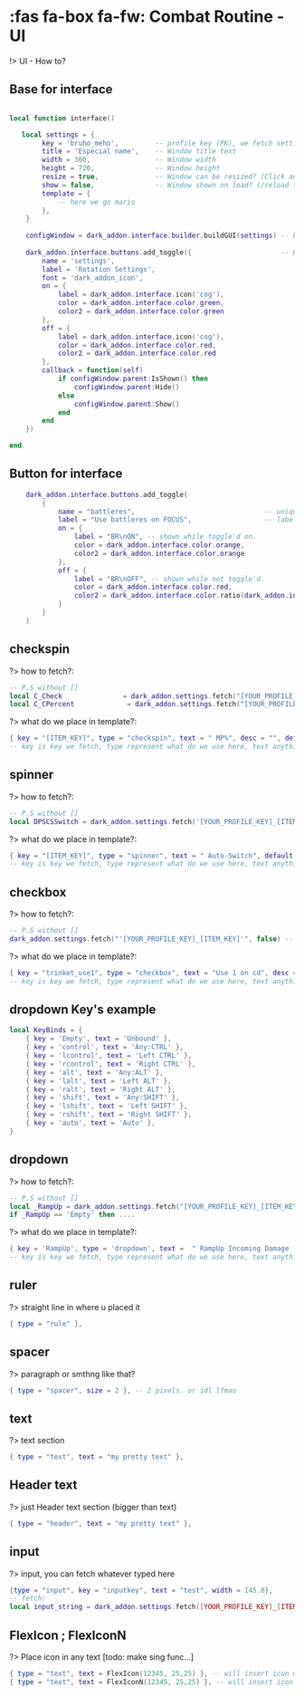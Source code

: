 # :fas fa-box fa-fw: Combat Routine - UI

!> UI - How to?
 
## Base for interface
```lua

local function interface()

   local settings = {
        key = 'bruho_meho',			-- profile key (PK), we fetch setting with PK+Settings_Key
        title = 'Especial name',	-- Window title text
        width = 300,				-- Window width
        height = 720,				-- Window height
        resize = true,				-- Window can be resized? (Click and drag)
        show = false,				-- Window shown on load? (/reload too)
        template = {
			-- here we go mario	
		},
	}
	
	configWindow = dark_addon.interface.builder.buildGUI(settings) -- build template
	
    dark_addon.interface.buttons.add_toggle({					   -- Button to open settings 
        name = 'settings',
        label = 'Rotation Settings',
        font = 'dark_addon_icon',
        on = {
            label = dark_addon.interface.icon('cog'),
            color = dark_addon.interface.color.green,
            color2 = dark_addon.interface.color.green
        },
        off = {
            label = dark_addon.interface.icon('cog'),
            color = dark_addon.interface.color.red,
            color2 = dark_addon.interface.color.red
        },
        callback = function(self)
            if configWindow.parent:IsShown() then
                configWindow.parent:Hide()
            else
                configWindow.parent:Show()
            end
        end
    })

end
```


## Button for interface
```lua
	dark_addon.interface.buttons.add_toggle(
		{
			name = "battleres",                                -- unique key to fetch is it enaled, via: toggle('battleres', false)
			label = "Use battleres on FOCUS",				   -- label text, explain what is that shit on hover
			on = {
				label = "BR\nON", -- shown while toggle'd on.
				color = dark_addon.interface.color.orange,
				color2 = dark_addon.interface.color.orange
			},
			off = {
				label = "BR\nOFF", -- shown while not toggle'd.
				color = dark_addon.interface.color.red,
				color2 = dark_addon.interface.color.ratio(dark_addon.interface.color.dark_grey, 0.5)
			}
		}
	)
```


## checkspin
?>  how to fetch?: 
```lua
-- P.S without []
local C_Check               = dark_addon.settings.fetch("[YOUR_PROFILE_KEY]_[ITEM_KEY].check", false) -- false mean default check state.
local C_CPercent             = dark_addon.settings.fetch("[YOUR_PROFILE_KEY]_[ITEM_KEY].spin", 55) -- 55 mean default value in spinner.
```
?>   what do we place in template?:
```lua
{ key = "[ITEM_KEY]", type = "checkspin", text = " MP%", desc = "", default_check = false, default_spin = 55, min = 5, max = 100, step = 1 },
-- key is key we fetch, type represent what do we use here, text anything, desc anything, default_check false or true, default_spin aka value anything, max suggest from 0 to 100 but you can from -1000 to 9999 ofc, set per m3 slide up\down we move to 1 value.
```


## spinner
?>  how to fetch?: 
```lua
-- P.S without []
local DPSCSSwitch = dark_addon.settings.fetch('[YOUR_PROFILE_KEY]_[ITEM_KEY]', 90 )-- value 90 mean default spinner value.
```

?>  what do we place in template?:
```lua
{ key = "[ITEM_KEY]", type = "spinner", text = " Auto-Switch", default = "90", desc = "", min = 10, max = 100, step = 5 },
-- key is key we fetch, type represent what do we use here, text anything, desc anything, default_check value is what it set to, max suggest from 0 to 100 but you can from -1000 to 9999 ofc, set per m3 slide up\down we move to 1 value.
```


## checkbox
?>  how to fetch?: 
```lua
-- P.S without []
dark_addon.settings.fetch("'[YOUR_PROFILE_KEY]_[ITEM_KEY]'", false) -- false mean default check state.
```
?>  what do we place in template?:
```lua
{ key = "trinket_use1", type = "checkbox", text = "Use 1 on cd", desc = "", default_check = false},
-- key is key we fetch, type represent what do we use here, text anything, desc anything. default_check value is what it set to.
```


## dropdown Key's example
```lua
local KeyBinds = {
    { key = 'Empty', text = 'Unbound' },
    { key = 'control', text = 'Any:CTRL' },
    { key = 'lcontrol', text = 'Left CTRL' },
    { key = 'rcontrol', text = 'Right CTRL' },
    { key = 'alt', text = 'Any:ALT' },
    { key = 'lalt', text = 'Left ALT' },
    { key = 'ralt', text = 'Right ALT' },
    { key = 'shift', text = 'Any:SHIFT' },
    { key = 'lshift', text = 'Left SHIFT' },
    { key = 'rshift', text = 'Right SHIFT' },
	{ key = 'auto', text = 'Auto' },
}
```


## dropdown
?>  how to fetch?: 
```lua
-- P.S without []
local _RampUp = dark_addon.settings.fetch("[YOUR_PROFILE_KEY]_[ITEM_KEY]")
if _RampUp == 'Empty' then ....
```
?>  what do we place in template?:
```lua
{ key = 'RampUp', type = 'dropdown', text =  " RampUp Incoming Damage [NoAuto]", desc = '', default = 'Empty', list = KeyBinds }, -- to short, list are outside.
-- key is key we fetch, type represent what do we use here, text anything, desc anything, default value is what it set to, list table with key's (value).
```

## ruler
?>  straight line in where u placed it
```lua
{ type = "rule" },
```

## spacer
?>  paragraph or smthng like that?
```lua
{ type = "spacer", size = 2 }, -- 2 pixels. or idl lfmao
```

## text
?>  text section
```lua
{ type = "text", text = "my pretty text" },
```

## Header text
?>  just Header text section (bigger than text)
```lua
{ type = "header", text = "my pretty text" },
```

## input
?>  input, you can fetch whatever typed here
```lua
{type = "input", key = "inputkey", text = "test", width = 145.0},
-- fetch:
local input_string = dark_addon.settings.fetch([YOUR_PROFILE_KEY]_[ITEM_KEY], nil) -- nil default text value
```

## FlexIcon ; FlexIconN
?>  Place icon in any text [todo: make sing func...]
```lua
{ type = "text", text = FlexIcon(12345, 25,25) }, -- will insert icon with spell name
{ type = "text", text = FlexIconN(12345, 25,25) }, -- will insert icon without spell name
```
